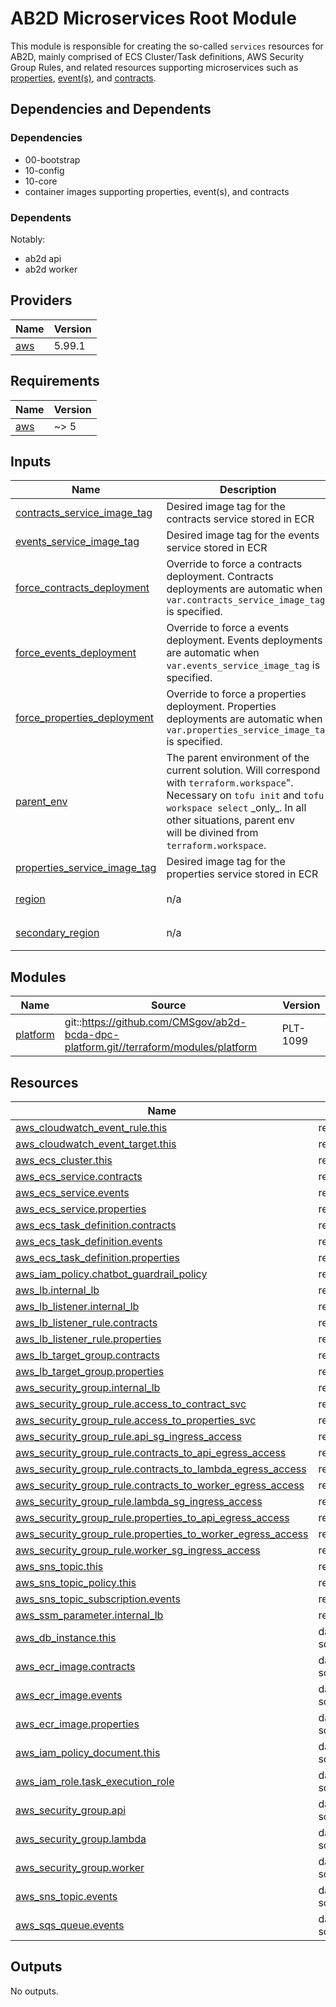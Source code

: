 # AB2D Microservices Root Module

This module is responsible for creating the so-called `services` resources for AB2D, mainly comprised of ECS Cluster/Task definitions, AWS Security Group Rules, and related resources supporting microservices such as [properties](https://github.com/CMSgov/ab2d-properties/), [event(s)](https://github.com/CMSgov/ab2d-events/), and [contracts](https://github.com/CMSgov/ab2d-contracts/).

## Dependencies and Dependents

### Dependencies
- 00-bootstrap
- 10-config
- 10-core
- container images supporting properties, event(s), and contracts

### Dependents
Notably: 
- ab2d api
- ab2d worker

<!-- BEGIN_TF_DOCS -->
<!--WARNING: GENERATED CONTENT with terraform-docs, e.g.
     'terraform-docs --config "$(git rev-parse --show-toplevel)/.terraform-docs.yml" .'
     Manually updating sections between TF_DOCS tags may be overwritten.
     See https://terraform-docs.io/user-guide/configuration/ for more information.
-->
## Providers

| Name | Version |
|------|---------|
| <a name="provider_aws"></a> [aws](#provider\_aws) | 5.99.1 |

<!--WARNING: GENERATED CONTENT with terraform-docs, e.g.
     'terraform-docs --config "$(git rev-parse --show-toplevel)/.terraform-docs.yml" .'
     Manually updating sections between TF_DOCS tags may be overwritten.
     See https://terraform-docs.io/user-guide/configuration/ for more information.
-->
## Requirements

| Name | Version |
|------|---------|
| <a name="requirement_aws"></a> [aws](#requirement\_aws) | ~> 5 |

<!--WARNING: GENERATED CONTENT with terraform-docs, e.g.
     'terraform-docs --config "$(git rev-parse --show-toplevel)/.terraform-docs.yml" .'
     Manually updating sections between TF_DOCS tags may be overwritten.
     See https://terraform-docs.io/user-guide/configuration/ for more information.
-->
## Inputs

| Name | Description | Type | Default | Required |
|------|-------------|------|---------|:--------:|
| <a name="input_contracts_service_image_tag"></a> [contracts\_service\_image\_tag](#input\_contracts\_service\_image\_tag) | Desired image tag for the contracts service stored in ECR | `string` | `null` | no |
| <a name="input_events_service_image_tag"></a> [events\_service\_image\_tag](#input\_events\_service\_image\_tag) | Desired image tag for the events service stored in ECR | `string` | `null` | no |
| <a name="input_force_contracts_deployment"></a> [force\_contracts\_deployment](#input\_force\_contracts\_deployment) | Override to force a contracts deployment. Contracts deployments are automatic when `var.contracts_service_image_tag` is specified. | `bool` | `false` | no |
| <a name="input_force_events_deployment"></a> [force\_events\_deployment](#input\_force\_events\_deployment) | Override to force a events deployment. Events deployments are automatic when `var.events_service_image_tag` is specified. | `bool` | `false` | no |
| <a name="input_force_properties_deployment"></a> [force\_properties\_deployment](#input\_force\_properties\_deployment) | Override to force a properties deployment. Properties deployments are automatic when `var.properties_service_image_tag` is specified. | `bool` | `false` | no |
| <a name="input_parent_env"></a> [parent\_env](#input\_parent\_env) | The parent environment of the current solution. Will correspond with `terraform.workspace`".<br>Necessary on `tofu init` and `tofu workspace select` \_only\_. In all other situations, parent env<br>will be divined from `terraform.workspace`. | `string` | `null` | no |
| <a name="input_properties_service_image_tag"></a> [properties\_service\_image\_tag](#input\_properties\_service\_image\_tag) | Desired image tag for the properties service stored in ECR | `string` | `null` | no |
| <a name="input_region"></a> [region](#input\_region) | n/a | `string` | `"us-east-1"` | no |
| <a name="input_secondary_region"></a> [secondary\_region](#input\_secondary\_region) | n/a | `string` | `"us-west-2"` | no |

<!--WARNING: GENERATED CONTENT with terraform-docs, e.g.
     'terraform-docs --config "$(git rev-parse --show-toplevel)/.terraform-docs.yml" .'
     Manually updating sections between TF_DOCS tags may be overwritten.
     See https://terraform-docs.io/user-guide/configuration/ for more information.
-->
## Modules

| Name | Source | Version |
|------|--------|---------|
| <a name="module_platform"></a> [platform](#module\_platform) | git::https://github.com/CMSgov/ab2d-bcda-dpc-platform.git//terraform/modules/platform | PLT-1099 |

<!--WARNING: GENERATED CONTENT with terraform-docs, e.g.
     'terraform-docs --config "$(git rev-parse --show-toplevel)/.terraform-docs.yml" .'
     Manually updating sections between TF_DOCS tags may be overwritten.
     See https://terraform-docs.io/user-guide/configuration/ for more information.
-->
## Resources

| Name | Type |
|------|------|
| [aws_cloudwatch_event_rule.this](https://registry.terraform.io/providers/hashicorp/aws/latest/docs/resources/cloudwatch_event_rule) | resource |
| [aws_cloudwatch_event_target.this](https://registry.terraform.io/providers/hashicorp/aws/latest/docs/resources/cloudwatch_event_target) | resource |
| [aws_ecs_cluster.this](https://registry.terraform.io/providers/hashicorp/aws/latest/docs/resources/ecs_cluster) | resource |
| [aws_ecs_service.contracts](https://registry.terraform.io/providers/hashicorp/aws/latest/docs/resources/ecs_service) | resource |
| [aws_ecs_service.events](https://registry.terraform.io/providers/hashicorp/aws/latest/docs/resources/ecs_service) | resource |
| [aws_ecs_service.properties](https://registry.terraform.io/providers/hashicorp/aws/latest/docs/resources/ecs_service) | resource |
| [aws_ecs_task_definition.contracts](https://registry.terraform.io/providers/hashicorp/aws/latest/docs/resources/ecs_task_definition) | resource |
| [aws_ecs_task_definition.events](https://registry.terraform.io/providers/hashicorp/aws/latest/docs/resources/ecs_task_definition) | resource |
| [aws_ecs_task_definition.properties](https://registry.terraform.io/providers/hashicorp/aws/latest/docs/resources/ecs_task_definition) | resource |
| [aws_iam_policy.chatbot_guardrail_policy](https://registry.terraform.io/providers/hashicorp/aws/latest/docs/resources/iam_policy) | resource |
| [aws_lb.internal_lb](https://registry.terraform.io/providers/hashicorp/aws/latest/docs/resources/lb) | resource |
| [aws_lb_listener.internal_lb](https://registry.terraform.io/providers/hashicorp/aws/latest/docs/resources/lb_listener) | resource |
| [aws_lb_listener_rule.contracts](https://registry.terraform.io/providers/hashicorp/aws/latest/docs/resources/lb_listener_rule) | resource |
| [aws_lb_listener_rule.properties](https://registry.terraform.io/providers/hashicorp/aws/latest/docs/resources/lb_listener_rule) | resource |
| [aws_lb_target_group.contracts](https://registry.terraform.io/providers/hashicorp/aws/latest/docs/resources/lb_target_group) | resource |
| [aws_lb_target_group.properties](https://registry.terraform.io/providers/hashicorp/aws/latest/docs/resources/lb_target_group) | resource |
| [aws_security_group.internal_lb](https://registry.terraform.io/providers/hashicorp/aws/latest/docs/resources/security_group) | resource |
| [aws_security_group_rule.access_to_contract_svc](https://registry.terraform.io/providers/hashicorp/aws/latest/docs/resources/security_group_rule) | resource |
| [aws_security_group_rule.access_to_properties_svc](https://registry.terraform.io/providers/hashicorp/aws/latest/docs/resources/security_group_rule) | resource |
| [aws_security_group_rule.api_sg_ingress_access](https://registry.terraform.io/providers/hashicorp/aws/latest/docs/resources/security_group_rule) | resource |
| [aws_security_group_rule.contracts_to_api_egress_access](https://registry.terraform.io/providers/hashicorp/aws/latest/docs/resources/security_group_rule) | resource |
| [aws_security_group_rule.contracts_to_lambda_egress_access](https://registry.terraform.io/providers/hashicorp/aws/latest/docs/resources/security_group_rule) | resource |
| [aws_security_group_rule.contracts_to_worker_egress_access](https://registry.terraform.io/providers/hashicorp/aws/latest/docs/resources/security_group_rule) | resource |
| [aws_security_group_rule.lambda_sg_ingress_access](https://registry.terraform.io/providers/hashicorp/aws/latest/docs/resources/security_group_rule) | resource |
| [aws_security_group_rule.properties_to_api_egress_access](https://registry.terraform.io/providers/hashicorp/aws/latest/docs/resources/security_group_rule) | resource |
| [aws_security_group_rule.properties_to_worker_egress_access](https://registry.terraform.io/providers/hashicorp/aws/latest/docs/resources/security_group_rule) | resource |
| [aws_security_group_rule.worker_sg_ingress_access](https://registry.terraform.io/providers/hashicorp/aws/latest/docs/resources/security_group_rule) | resource |
| [aws_sns_topic.this](https://registry.terraform.io/providers/hashicorp/aws/latest/docs/resources/sns_topic) | resource |
| [aws_sns_topic_policy.this](https://registry.terraform.io/providers/hashicorp/aws/latest/docs/resources/sns_topic_policy) | resource |
| [aws_sns_topic_subscription.events](https://registry.terraform.io/providers/hashicorp/aws/latest/docs/resources/sns_topic_subscription) | resource |
| [aws_ssm_parameter.internal_lb](https://registry.terraform.io/providers/hashicorp/aws/latest/docs/resources/ssm_parameter) | resource |
| [aws_db_instance.this](https://registry.terraform.io/providers/hashicorp/aws/latest/docs/data-sources/db_instance) | data source |
| [aws_ecr_image.contracts](https://registry.terraform.io/providers/hashicorp/aws/latest/docs/data-sources/ecr_image) | data source |
| [aws_ecr_image.events](https://registry.terraform.io/providers/hashicorp/aws/latest/docs/data-sources/ecr_image) | data source |
| [aws_ecr_image.properties](https://registry.terraform.io/providers/hashicorp/aws/latest/docs/data-sources/ecr_image) | data source |
| [aws_iam_policy_document.this](https://registry.terraform.io/providers/hashicorp/aws/latest/docs/data-sources/iam_policy_document) | data source |
| [aws_iam_role.task_execution_role](https://registry.terraform.io/providers/hashicorp/aws/latest/docs/data-sources/iam_role) | data source |
| [aws_security_group.api](https://registry.terraform.io/providers/hashicorp/aws/latest/docs/data-sources/security_group) | data source |
| [aws_security_group.lambda](https://registry.terraform.io/providers/hashicorp/aws/latest/docs/data-sources/security_group) | data source |
| [aws_security_group.worker](https://registry.terraform.io/providers/hashicorp/aws/latest/docs/data-sources/security_group) | data source |
| [aws_sns_topic.events](https://registry.terraform.io/providers/hashicorp/aws/latest/docs/data-sources/sns_topic) | data source |
| [aws_sqs_queue.events](https://registry.terraform.io/providers/hashicorp/aws/latest/docs/data-sources/sqs_queue) | data source |

<!--WARNING: GENERATED CONTENT with terraform-docs, e.g.
     'terraform-docs --config "$(git rev-parse --show-toplevel)/.terraform-docs.yml" .'
     Manually updating sections between TF_DOCS tags may be overwritten.
     See https://terraform-docs.io/user-guide/configuration/ for more information.
-->
## Outputs

No outputs.
<!-- END_TF_DOCS -->
